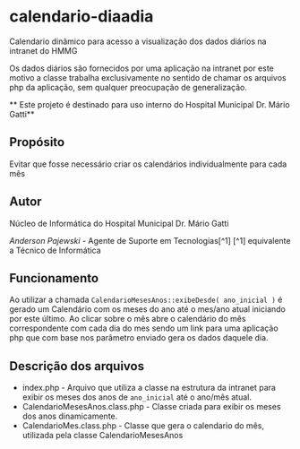 # calendario-diaadia
Calendario dinâmico para acesso a visualização dos dados diários na intranet do HMMG

Os dados diários são fornecidos por uma aplicação na intranet por este motivo a classe trabalha exclusivamente no sentido de chamar os arquivos php da aplicação, sem qualquer preocupação de generalização.

** Este projeto é destinado para uso interno do Hospital Municipal Dr. Mário Gatti**

## Propósito
Evitar que fosse necessário criar os calendários individualmente para cada mês

## Autor
Núcleo de Informática do Hospital Municipal Dr. Mário Gatti

*Anderson Pajewski* - Agente de Suporte em Tecnologias[^1]
[^1] equivalente a Técnico de Informática

## Funcionamento
Ao utilizar a chamada `CalendarioMesesAnos::exibeDesde( ano_inicial )` é gerado um Calendário com os meses do ano até o mes/ano atual iniciando por este último. Ao clicar sobre o mês abre o calendário do mês correspondente com cada dia do mes sendo um link para uma aplicação php que com base nos parâmetro enviado gera os dados daquele dia.

## Descrição dos arquivos
* index.php - Arquivo que utiliza a classe na estrutura da intranet para exibir os meses dos anos de `ano_inicial` até o ano/mês atual.
* CalendarioMesesAnos.class.php - Classe criada para exibir os meses dos anos dinamicamente.
* CalendarioMes.class.php - Classe que gera o calendario do mês, utilizada pela classe CalendarioMesesAnos